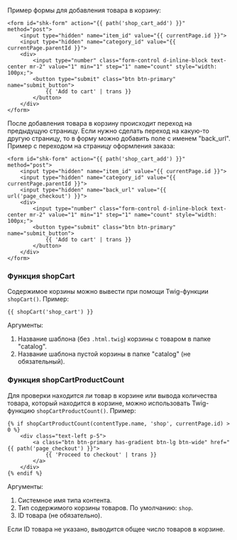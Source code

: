 Пример формы для добавления товара в корзину:
~~~
<form id="shk-form" action="{{ path('shop_cart_add') }}" method="post">
    <input type="hidden" name="item_id" value="{{ currentPage.id }}">
    <input type="hidden" name="category_id" value="{{ currentPage.parentId }}">
    <div>
        <input type="number" class="form-control d-inline-block text-center mr-2" value="1" min="1" step="1" name="count" style="width: 100px;">
        <button type="submit" class="btn btn-primary" name="submit_button">
            {{ 'Add to cart' | trans }}
        </button>
    </div>
</form>
~~~

После добавления товара в корзину происходит переход на предыдущую страницу. Если нужно сделать переход на какую-то другую страницу, то в форму можно добавить поле с именем "back_url".  
Пример с переходом на страницу оформления заказа:
~~~
<form id="shk-form" action="{{ path('shop_cart_add') }}" method="post">
    <input type="hidden" name="item_id" value="{{ currentPage.id }}">
    <input type="hidden" name="category_id" value="{{ currentPage.parentId }}">
    <input type="hidden" name="back_url" value="{{ url('page_checkout') }}">
    <div>
        <input type="number" class="form-control d-inline-block text-center mr-2" value="1" min="1" step="1" name="count" style="width: 100px;">
        <button type="submit" class="btn btn-primary" name="submit_button">
            {{ 'Add to cart' | trans }}
        </button>
    </div>
</form>
~~~

### Функция shopCart

Содержимое корзины можно вывести при помощи Twig-функции ``shopCart()``.
Пример:
~~~
{{ shopCart('shop_cart') }}
~~~

Аргументы:
1. Название шаблона (без ``.html.twig``) корзины с товаром в папке "catalog".
2. Название шаблона пустой корзины в папке "catalog" (не обязательный).

### Функция shopCartProductCount

Для проверки находится ли товар в корзине или вывода количества товара, который находится в корзине, можно использовать Twig-функцию ``shopCartProductCount()``.
Пример:
~~~
{% if shopCartProductCount(contentType.name, 'shop', currentPage.id) > 0 %}
    <div class="text-left p-5">
        <a class="btn btn-primary has-gradient btn-lg btn-wide" href="{{ path('page_checkout') }}">
            {{ 'Proceed to checkout' | trans }}
        </a>
    </div>
{% endif %}
~~~
Аргументы:
1. Системное имя типа контента.
2. Тип содержимого корзины товаров. По умолчанию: ``shop``.
3. ID товара (не обязательно).

Если ID товара не указано, выводится общее число товаров в корзине.